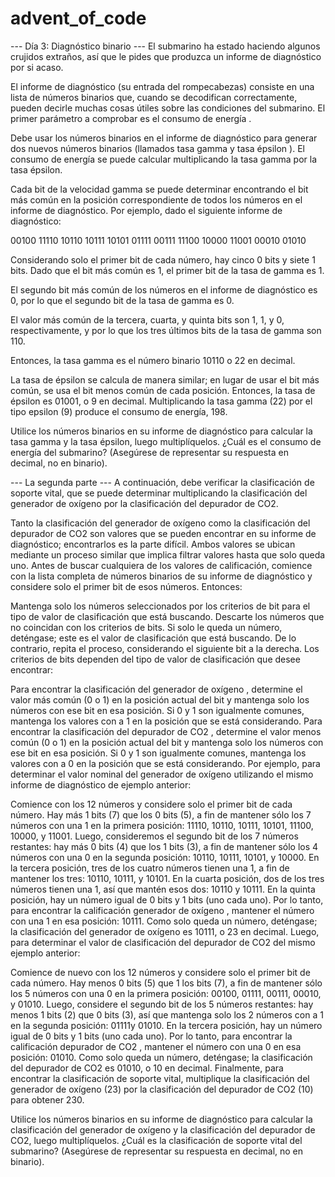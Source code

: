 # advent_of_code
--- Día 3: Diagnóstico binario ---
El submarino ha estado haciendo algunos crujidos extraños, así que le pides que produzca un informe de diagnóstico por si acaso.

El informe de diagnóstico (su entrada del rompecabezas) consiste en una lista de números binarios que, cuando se decodifican correctamente, pueden decirle muchas cosas útiles sobre las condiciones del submarino. El primer parámetro a comprobar es el consumo de energía .

Debe usar los números binarios en el informe de diagnóstico para generar dos nuevos números binarios (llamados tasa gamma y tasa épsilon ). El consumo de energía se puede calcular multiplicando la tasa gamma por la tasa épsilon.

Cada bit de la velocidad gamma se puede determinar encontrando el bit más común en la posición correspondiente de todos los números en el informe de diagnóstico. Por ejemplo, dado el siguiente informe de diagnóstico:

00100
11110
10110
10111
10101
01111
00111
11100
10000
11001
00010
01010

Considerando solo el primer bit de cada número, hay cinco 0 bits y siete 1 bits. Dado que el bit más común es 1, el primer bit de la tasa de gamma es 1.

El segundo bit más común de los números en el informe de diagnóstico es 0, por lo que el segundo bit de la tasa de gamma es 0.

El valor más común de la tercera, cuarta, y quinta bits son 1, 1, y 0, respectivamente, y por lo que los tres últimos bits de la tasa de gamma son 110.

Entonces, la tasa gamma es el número binario 10110 o 22 en decimal.

La tasa de épsilon se calcula de manera similar; en lugar de usar el bit más común, se usa el bit menos común de cada posición. Entonces, la tasa de épsilon es 01001, o 9 en decimal. Multiplicando la tasa gamma (22) por el tipo epsilon (9) produce el consumo de energía, 198.

Utilice los números binarios en su informe de diagnóstico para calcular la tasa gamma y la tasa épsilon, luego multiplíquelos. ¿Cuál es el consumo de energía del submarino? (Asegúrese de representar su respuesta en decimal, no en binario).

--- La segunda parte ---
A continuación, debe verificar la clasificación de soporte vital, que se puede determinar multiplicando la clasificación del generador de oxígeno por la clasificación del depurador de CO2.

Tanto la clasificación del generador de oxígeno como la clasificación del depurador de CO2 son valores que se pueden encontrar en su informe de diagnóstico; encontrarlos es la parte difícil. Ambos valores se ubican mediante un proceso similar que implica filtrar valores hasta que solo queda uno. Antes de buscar cualquiera de los valores de calificación, comience con la lista completa de números binarios de su informe de diagnóstico y considere solo el primer bit de esos números. Entonces:

Mantenga solo los números seleccionados por los criterios de bit para el tipo de valor de clasificación que está buscando. Descarte los números que no coincidan con los criterios de bits.
Si solo le queda un número, deténgase; este es el valor de clasificación que está buscando.
De lo contrario, repita el proceso, considerando el siguiente bit a la derecha.
Los criterios de bits dependen del tipo de valor de clasificación que desee encontrar:

Para encontrar la clasificación del generador de oxígeno , determine el valor más común (0 o 1) en la posición actual del bit y mantenga solo los números con ese bit en esa posición. Si 0 y 1 son igualmente comunes, mantenga los valores con a 1 en la posición que se está considerando.
Para encontrar la clasificación del depurador de CO2 , determine el valor menos común (0 o 1) en la posición actual del bit y mantenga solo los números con ese bit en esa posición. Si 0 y 1 son igualmente comunes, mantenga los valores con a 0 en la posición que se está considerando.
Por ejemplo, para determinar el valor nominal del generador de oxígeno utilizando el mismo informe de diagnóstico de ejemplo anterior:

Comience con los 12 números y considere solo el primer bit de cada número. Hay más 1 bits (7) que los 0 bits (5), a fin de mantener sólo los 7 números con una 1 en la primera posición: 11110, 10110, 10111, 10101, 11100, 10000, y 11001.
Luego, consideremos el segundo bit de los 7 números restantes: hay más 0 bits (4) que los 1 bits (3), a fin de mantener sólo los 4 números con una 0 en la segunda posición: 10110, 10111, 10101, y 10000.
En la tercera posición, tres de los cuatro números tienen una 1, a fin de mantener los tres: 10110, 10111, y 10101.
En la cuarta posición, dos de los tres números tienen una 1, así que mantén esos dos: 10110 y 10111.
En la quinta posición, hay un número igual de 0 bits y 1 bits (uno cada uno). Por lo tanto, para encontrar la calificación generador de oxígeno , mantener el número con una 1 en esa posición: 10111.
Como solo queda un número, deténgase; la clasificación del generador de oxígeno es 10111, o 23 en decimal.
Luego, para determinar el valor de clasificación del depurador de CO2 del mismo ejemplo anterior:

Comience de nuevo con los 12 números y considere solo el primer bit de cada número. Hay menos 0 bits (5) que 1 los bits (7), a fin de mantener sólo los 5 números con una 0 en la primera posición: 00100, 01111, 00111, 00010, y 01010.
Luego, considere el segundo bit de los 5 números restantes: hay menos 1 bits (2) que 0 bits (3), así que mantenga solo los 2 números con a 1 en la segunda posición: 01111y 01010.
En la tercera posición, hay un número igual de 0 bits y 1 bits (uno cada uno). Por lo tanto, para encontrar la calificación depurador de CO2 , mantener el número con una 0 en esa posición: 01010.
Como solo queda un número, deténgase; la clasificación del depurador de CO2 es 01010, o 10 en decimal.
Finalmente, para encontrar la clasificación de soporte vital, multiplique la clasificación del generador de oxígeno (23) por la clasificación del depurador de CO2 (10) para obtener 230.

Utilice los números binarios en su informe de diagnóstico para calcular la clasificación del generador de oxígeno y la clasificación del depurador de CO2, luego multiplíquelos. ¿Cuál es la clasificación de soporte vital del submarino? (Asegúrese de representar su respuesta en decimal, no en binario).